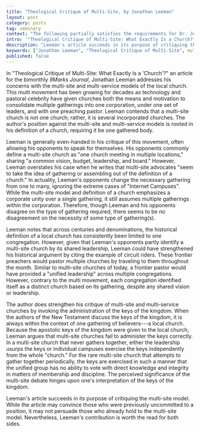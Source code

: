 ```yaml
---
title: "Theological Critique of Multi-Site, by Jonathan Leeman"
layout: post
category: posts
tag: seminary
context: "The following partially satisfies the requirements for Dr. Jonathan Leeman's Local Church Doctrine & Practice class at Southeastern Baptist Theological Seminary."
intro: '"Theological Critique of Multi-Site: What Exactly Is a Church?" By Jonathan Leeman. <cite>9Marks Journal</cite>. May-June 2009. <a href="http://9marks.org/article/theological-critique-multi-site-what-exactly-church/">http://9marks.org/article/theological-critique-multi-site-what-exactly-church/</a>.'
description: "Leeman's article succeeds in its purpose of critiquing the multi-site model. While the article may convince those who were previously uncommitted to a position, it may not persuade those who already hold to the multi-site model."
keywords: ["Jonathan Leeman", "Theological Critique of Multi-Site", multi-site, ecclesiology, polity]
published: false
---
```


In "Theological Critique of Multi-Site: What Exactly Is a 'Church'?" an article for the bimonthly _9Marks Journal_, Jonathan Leeman addresses his concerns with the  multi-site and multi-service models of the local church. This multi movement has been growing for decades as technology and pastoral celebrity have given churches both the means and motivation to consolidate multiple gatherings into one corporation, under one set of leaders, and with one preaching pastor. Leeman contends that a multi-site church is not one church; rather, it is several incorporated churches. The author's position against the multi-site and multi-service models is rooted in his definition of a church, requiring it be one gathered body.

Leeman is generally even-handed in his critique of this movement, often allowing his opponents to speak for themselves. His opponents commonly define a multi-site church as "one church meeting in multiple locations," sharing "a common vision, budget, leadership, and board." However, Leeman overstates his case when he writes that multi-site advocates "seem to take the idea of gathering or assembling out of the definition of a church." In actuality, Leeman's opponents change the necessary gathering from one to many, ignoring the extreme cases of "Internet Campuses". While the multi-site model and definition of a church emphasizes a corporate unity over a single gathering, it still assumes multiple gatherings within the corporation. Therefore, though Leeman and his opponents disagree on the type of gathering required, there seems to be no disagreement on the necessity of some type of gathering(s).

Leeman notes that across centuries and denominations, the historical definition of a local church has consistently been limited to one congregation. However, given that Leeman's opponents partly identify a multi-site church by its shared leadership, Leeman could have strengthened his historical argument by citing the example of circuit riders. These frontier preachers would pastor multiple churches by traveling to them throughout the month. Similar to multi-site churches of today, a frontier pastor would have provided a "unified leadership" across multiple congregations. However, contrary to the multi movement, each congregation identified itself as a distinct church based on its gathering, despite any shared vision or leadership.

The author does strengthen his critique of multi-site and multi-service churches by invoking the administration of the keys of the kingdom. When the authors of the New Testament discuss the keys of the kingdom, it is always within the context of one gathering of believers---a local church. Because the apostolic keys of the kingdom were given to the local church, Leeman argues that multi-site churches fail to administer the keys correctly. In a multi-site church that never gathers together, either the leadership usurps the keys or individual campuses exercise the keys independently from the whole "church." For the rare multi-site church that attempts to gather together periodically, the keys are exercised in such a manner that the unified group has no ability to vote with direct knowledge and integrity in matters of membership and discipline. The perceived significance of the multi-site debate hinges upon one's interpretation of the keys of the kingdom.

Leeman's article succeeds in its purpose of critiquing the multi-site model. While the article may convince those who were previously uncommitted to a position, it may not persuade those who already hold to the multi-site model. Nevertheless, Leeman's contribution is worth the read for both sides.
